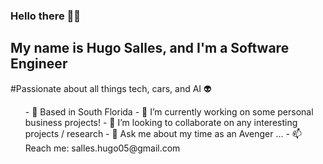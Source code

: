 ### Hello there 👋🏻
## My name is Hugo Salles, and I'm a Software Engineer
#Passionate about all things tech, cars, and AI 👽
<ul>
- 📍 Based in South Florida
- 🔭 I’m currently working on some personal business projects!
- 🤝 I’m looking to collaborate on any interesting projects / research
- 💬 Ask me about my time as an Avenger ...
- 📫 Reach me: salles.hugo05@gmail.com
</ul>
<!--
**Hugomelo11/Hugomelo11** is a ✨ _special_ ✨ repository because its `README.md` (this file) appears on your GitHub profile.

Here are some ideas to get you started:

- 🔭 I’m currently working on ...
- 🌱 I’m currently learning ...
- 👯 I’m looking to collaborate on ...
- 🤔 I’m looking for help with ...
- 💬 Ask me about ...
- 📫 How to reach me: ...
- 😄 Pronouns: ...
- ⚡ Fun fact: ...
-->
